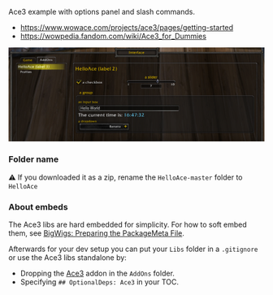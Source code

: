 Ace3 example with options panel and slash commands.
- https://www.wowace.com/projects/ace3/pages/getting-started
- https://wowpedia.fandom.com/wiki/Ace3_for_Dummies

![](https://github.com/ketho-wow/HelloAce/raw/master/preview.png)

### Folder name
⚠️ If you downloaded it as a zip, rename the `HelloAce-master` folder to `HelloAce`

### About embeds
The Ace3 libs are hard embedded for simplicity. For how to soft embed them, see [BigWigs: Preparing the PackageMeta File](https://github.com/BigWigsMods/packager/wiki/Preparing-the-PackageMeta-File).

Afterwards for your dev setup you can put your `Libs` folder in a `.gitignore` or use the Ace3 libs standalone by:
* Dropping the [Ace3](https://www.wowace.com/projects/ace3) addon in the `AddOns` folder.
* Specifying `## OptionalDeps: Ace3` in your TOC.
